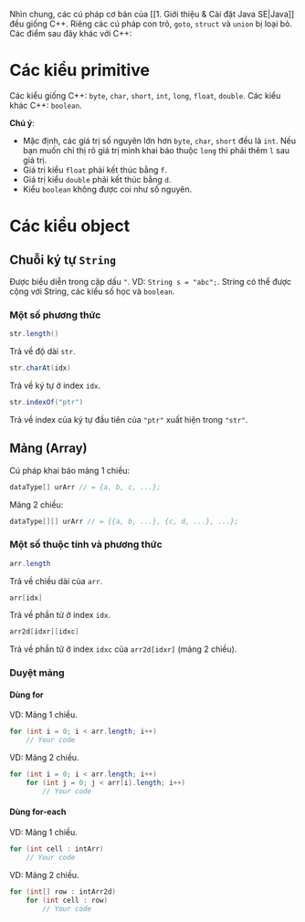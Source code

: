 
Nhìn chung, các cú pháp cơ bản của [[1. Giới thiệu & Cài đặt Java SE|Java]] đều giống C++. Riêng các cú pháp con trỏ, `goto`, `struct` và `union` bị loại bỏ. Các điểm sau đây khác với C++:

# Các kiểu primitive

Các kiểu giống C++: `byte`, `char`, `short`, `int`, `long`, `float`, `double`.
Các kiểu khác C++: `boolean`.

**Chú ý**:
- Mặc định, các giá trị số nguyên lớn hơn `byte`, `char`, `short` đều là `int`. Nếu bạn muốn chỉ thị rõ giá trị mình khai báo thuộc `long` thì phải thêm `l` sau giá trị.
- Giá trị kiểu `float` phải kết thúc bằng `f`.
- Giá trị kiểu `double` phải kết thúc bằng `d`.
- Kiểu `boolean` không được coi như số nguyên.

# Các kiểu object

## Chuỗi ký tự `String`

Được biểu diễn trong cặp dấu `"`. VD: `String s = "abc";`.
String có thể được cộng với String, các kiểu số học và `boolean`.

### Một số phương thức

```java
str.length()
```
Trả về độ dài `str`.

```java
str.charAt(idx)
```
Trả về ký tự ở index `idx`.

```java
str.indexOf("ptr")
```
Trả về index của ký tự đầu tiên của `"ptr"` xuất hiện trong `"str"`.

## Mảng (Array)

Cú pháp khai báo mảng 1 chiều:
```java
dataType[] urArr // = {a, b, c, ...};
```
Mảng 2 chiều:
```java
dataType[][] urArr // = {{a, b, ...}, {c, d, ...}, ...};
```

### Một số thuộc tính và phương thức

```java
arr.length
```
Trả về chiều dài của `arr`.

```java
arr[idx]
```
Trả về phần tử ở index `idx`.

```java
arr2d[idxr][idxc]
```
Trả về phần tử ở index `idxc` của `arr2d[idxr]` (mảng 2 chiều).

### Duyệt mảng

#### Dùng for

VD: Mảng 1 chiều.
```java
for (int i = 0; i < arr.length; i++)
	// Your code
```

VD: Mảng 2 chiều.
```java
for (int i = 0; i < arr.length; i++)
	for (int j = 0; j < arr[i].length; i++)
		// Your code
```
#### Dùng for-each

VD: Mảng 1 chiều.
```java
for (int cell : intArr)
	// Your code
```

VD: Mảng 2 chiều.
```java
for (int[] row : intArr2d)
	for (int cell : row)
		// Your code
```






